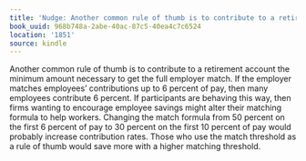 ```yaml
---
title: 'Nudge: Another common rule of thumb is to contribute to a retiremen…'
book_uuid: 968b748a-2abe-40ac-87c5-40ea4c7c6524
location: '1851'
source: kindle
---
```


Another common rule of thumb is to contribute to a retirement account the minimum amount necessary to get the full employer match. If the employer matches employees’ contributions up to 6 percent of pay, then many employees contribute 6 percent. If participants are behaving this way, then firms wanting to encourage employee savings might alter their matching formula to help workers. Changing the match formula from 50 percent on the first 6 percent of pay to 30 percent on the first 10 percent of pay would probably increase contribution rates. Those who use the match threshold as a rule of thumb would save more with a higher matching threshold.